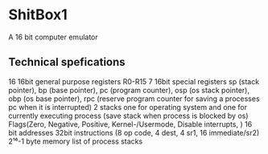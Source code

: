 # ShitBox1
A 16 bit computer emulator

## Technical spefications

16 16bit general purpose registers R0-R15
7 16bit special registers sp (stack pointer), bp (base pointer), pc (program counter), osp (os stack pointer), obp (os base pointer), rpc (reserve program counter for saving a processes pc when it is interrupted)
2 stacks one for operating system and one for currently executing process (save stack when process is blocked by os)
Flags(Zero, Negative, Positive, Kernel-/Usermode, Disable interrupts, )
16 bit addresses
32bit instructions (8 op code, 4 dest, 4 sr1, 16 immediate/sr2)
2¹⁶-1 byte memory
list of process stacks
